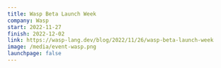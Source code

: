```yaml
---
title: Wasp Beta Launch Week
company: Wasp
start: 2022-11-27
finish: 2022-12-02
link: https://wasp-lang.dev/blog/2022/11/26/wasp-beta-launch-week
image: /media/event-wasp.png
launchpage: false
---
```

